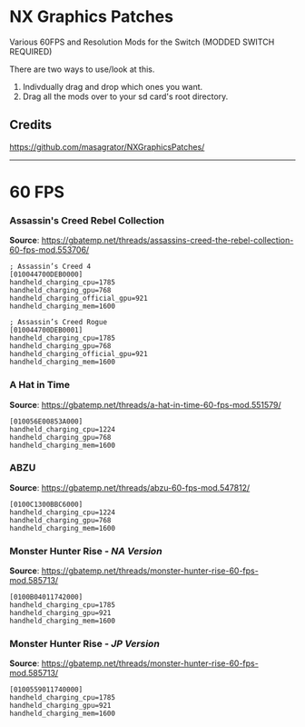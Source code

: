 # NX Graphics Patches
Various 60FPS and Resolution Mods for the Switch (MODDED SWITCH REQUIRED)

There are two ways to use/look at this.
1. Indivdually drag and drop which ones you want.
2. Drag all the mods over to your sd card's root directory.

## Credits
https://github.com/masagrator/NXGraphicsPatches/

---

# 60 FPS
### Assassin's Creed Rebel Collection
**Source**: https://gbatemp.net/threads/assassins-creed-the-rebel-collection-60-fps-mod.553706/
```
; Assassin’s Creed 4
[010044700DEB0000]
handheld_charging_cpu=1785
handheld_charging_gpu=768
handheld_charging_official_gpu=921
handheld_charging_mem=1600

; Assassin’s Creed Rogue
[010044700DEB0001]
handheld_charging_cpu=1785
handheld_charging_gpu=768
handheld_charging_official_gpu=921
handheld_charging_mem=1600
```

### A Hat in Time
**Source**: https://gbatemp.net/threads/a-hat-in-time-60-fps-mod.551579/
```
[010056E00853A000]
handheld_charging_cpu=1224
handheld_charging_gpu=768
handheld_charging_mem=1600
```

### ABZU
**Source**: https://gbatemp.net/threads/abzu-60-fps-mod.547812/
```
[0100C1300BBC6000]
handheld_charging_cpu=1224
handheld_charging_gpu=768
handheld_charging_mem=1600
```

### Monster Hunter Rise - *NA Version*
**Source**: https://gbatemp.net/threads/monster-hunter-rise-60-fps-mod.585713/
```
[0100B04011742000]
handheld_charging_cpu=1785
handheld_charging_gpu=921
handheld_charging_mem=1600
```

### Monster Hunter Rise - *JP Version*
**Source**: https://gbatemp.net/threads/monster-hunter-rise-60-fps-mod.585713/
```
[0100559011740000]
handheld_charging_cpu=1785
handheld_charging_gpu=921
handheld_charging_mem=1600
```

